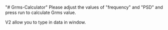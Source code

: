 "# Grms-Calculator" 
Please adjust the values of "frequency" and "PSD" and press run to calculate Grms value.

V2 allow you to type in data in window.
